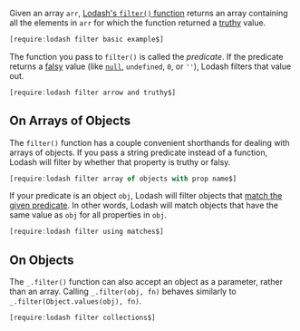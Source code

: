 Given an array `arr`, [Lodash's `filter()` function](https://lodash.com/docs/4.17.15#filter) returns an array containing all the elements in `arr`
for which the function returned a [truthy](/tutorials/fundamentals/truthy) value.

```javascript
[require:lodash filter basic example$]
```

The function you pass to `filter()` is called the _predicate_. If
the predicate returns a [falsy](/tutorials/fundamentals/falsy) value
(like [`null`](/tutorials/fundamentals/null), `undefined`, `0`, or `''`), Lodash filters that value out.

```javascript
[require:lodash filter arrow and truthy$]
```

On Arrays of Objects
--------------------

The `filter()` function has a couple convenient shorthands for
dealing with arrays of objects. If you pass a string predicate
instead of a function, Lodash will filter by whether that property
is truthy or falsy.

```javascript
[require:lodash filter array of objects with prop name$]
```

If your predicate is an object `obj`, Lodash will filter objects that
[match the given predicate](https://lodash.com/docs/4.17.15#matches).
In other words, Lodash will match objects that have the same value
as `obj` for all properties in `obj`.

```javascript
[require:lodash filter using matches$]
```

On Objects
----------

The `_.filter()` function can also accept an object as a parameter,
rather than an array. Calling `_.filter(obj, fn)` behaves similarly
to `_.filter(Object.values(obj), fn)`.

```javascript
[require:lodash filter collections$]
```